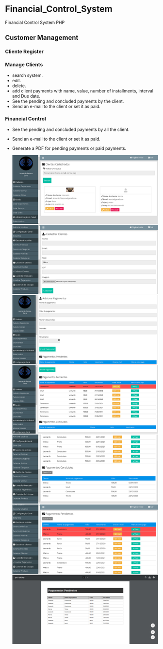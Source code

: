 # Financial_Control_System
 Financial Control System PHP
 
## Customer Management

### Cliente Register
### Manage Clients
- search system.
- edit.
- delete.
- add client payments with name, value, number of installments, interval and Due date.
- See the pending and concluded payments by the client.
- Send an e-mail to the client or set it as paid.
### Financial Control
- See the pending and concluded payments by all the client.
- Send an e-mail to the client or set it as paid.
- Generate a PDF for pending payments or paid payments.

  ![Preview-Screens](https://github.com/LeonardoPess/Financial_Control_System/blob/main/clientes.png)
  ![Preview-Screens](https://github.com/LeonardoPess/Financial_Control_System/blob/main/cadastrar_clientes.png)
  ![Preview-Screens](https://github.com/LeonardoPess/Financial_Control_System/blob/main/adicionar_pagamentos.png)
  ![Preview-Screens](https://github.com/LeonardoPess/Financial_Control_System/blob/main/pagamentos_cliente.png)
  ![Preview-Screens](https://github.com/LeonardoPess/Financial_Control_System/blob/main/pagamentos_concluidos.png)
  ![Preview-Screens](https://github.com/LeonardoPess/Financial_Control_System/blob/main/pagamentos_pendentes.png)
  ![Preview-Screens](https://github.com/LeonardoPess/Financial_Control_System/blob/main/pdf.png)

